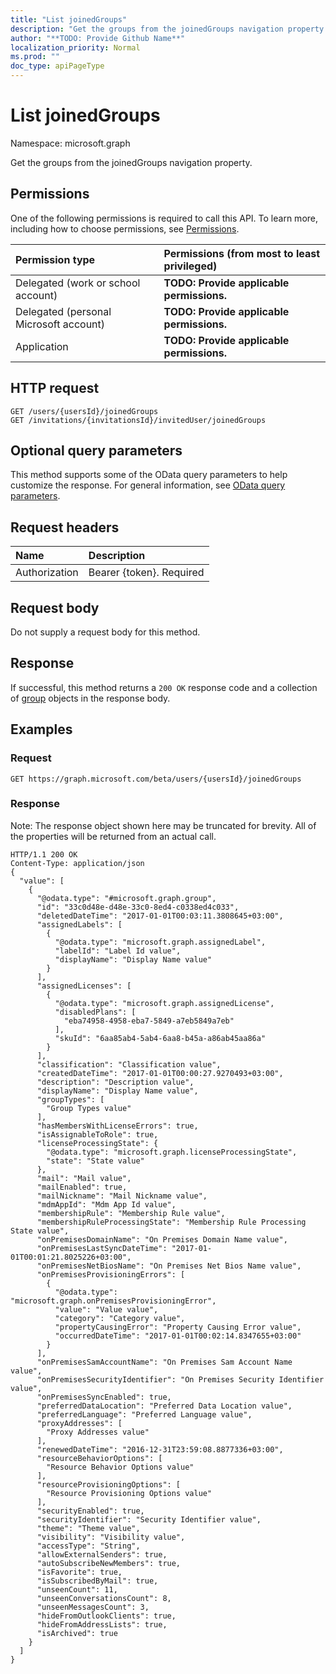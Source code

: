 ```yaml
---
title: "List joinedGroups"
description: "Get the groups from the joinedGroups navigation property."
author: "**TODO: Provide Github Name**"
localization_priority: Normal
ms.prod: ""
doc_type: apiPageType
---
```


# List joinedGroups

Namespace: microsoft.graph

Get the groups from the joinedGroups navigation property.

## Permissions
One of the following permissions is required to call this API. To learn more, including how to choose permissions, see [Permissions](/concepts/permissions-reference.md).

|Permission type|Permissions (from most to least privileged)|
|:---|:---|
|Delegated (work or school account)|**TODO: Provide applicable permissions.**|
|Delegated (personal Microsoft account)|**TODO: Provide applicable permissions.**|
|Application|**TODO: Provide applicable permissions.**|

## HTTP request
<!-- {
  "blockType": "ignored"
}
-->
``` http
GET /users/{usersId}/joinedGroups
GET /invitations/{invitationsId}/invitedUser/joinedGroups
```

## Optional query parameters
This method supports some of the OData query parameters to help customize the response. For general information, see [OData query parameters](/graph/query-parameters).

## Request headers
|Name|Description|
|:---|:---|
|Authorization|Bearer {token}. Required|

## Request body
Do not supply a request body for this method.

## Response
If successful, this method returns a `200 OK` response code and a collection of [group](../resources/group.md) objects in the response body.

## Examples

### Request
<!-- {
  "blockType": "request",
  "name": "get_group"
}
-->
``` http
GET https://graph.microsoft.com/beta/users/{usersId}/joinedGroups
```

### Response
Note: The response object shown here may be truncated for brevity. All of the properties will be returned from an actual call.
<!-- {
  "blockType": "response",
  "truncated": true,
  "@odata.type": "collection(microsoft.graph.group)"
}
-->
``` http
HTTP/1.1 200 OK
Content-Type: application/json
{
  "value": [
    {
      "@odata.type": "#microsoft.graph.group",
      "id": "33c0d48e-d48e-33c0-8ed4-c0338ed4c033",
      "deletedDateTime": "2017-01-01T00:03:11.3808645+03:00",
      "assignedLabels": [
        {
          "@odata.type": "microsoft.graph.assignedLabel",
          "labelId": "Label Id value",
          "displayName": "Display Name value"
        }
      ],
      "assignedLicenses": [
        {
          "@odata.type": "microsoft.graph.assignedLicense",
          "disabledPlans": [
            "eba74958-4958-eba7-5849-a7eb5849a7eb"
          ],
          "skuId": "6aa85ab4-5ab4-6aa8-b45a-a86ab45aa86a"
        }
      ],
      "classification": "Classification value",
      "createdDateTime": "2017-01-01T00:00:27.9270493+03:00",
      "description": "Description value",
      "displayName": "Display Name value",
      "groupTypes": [
        "Group Types value"
      ],
      "hasMembersWithLicenseErrors": true,
      "isAssignableToRole": true,
      "licenseProcessingState": {
        "@odata.type": "microsoft.graph.licenseProcessingState",
        "state": "State value"
      },
      "mail": "Mail value",
      "mailEnabled": true,
      "mailNickname": "Mail Nickname value",
      "mdmAppId": "Mdm App Id value",
      "membershipRule": "Membership Rule value",
      "membershipRuleProcessingState": "Membership Rule Processing State value",
      "onPremisesDomainName": "On Premises Domain Name value",
      "onPremisesLastSyncDateTime": "2017-01-01T00:01:21.8025226+03:00",
      "onPremisesNetBiosName": "On Premises Net Bios Name value",
      "onPremisesProvisioningErrors": [
        {
          "@odata.type": "microsoft.graph.onPremisesProvisioningError",
          "value": "Value value",
          "category": "Category value",
          "propertyCausingError": "Property Causing Error value",
          "occurredDateTime": "2017-01-01T00:02:14.8347655+03:00"
        }
      ],
      "onPremisesSamAccountName": "On Premises Sam Account Name value",
      "onPremisesSecurityIdentifier": "On Premises Security Identifier value",
      "onPremisesSyncEnabled": true,
      "preferredDataLocation": "Preferred Data Location value",
      "preferredLanguage": "Preferred Language value",
      "proxyAddresses": [
        "Proxy Addresses value"
      ],
      "renewedDateTime": "2016-12-31T23:59:08.8877336+03:00",
      "resourceBehaviorOptions": [
        "Resource Behavior Options value"
      ],
      "resourceProvisioningOptions": [
        "Resource Provisioning Options value"
      ],
      "securityEnabled": true,
      "securityIdentifier": "Security Identifier value",
      "theme": "Theme value",
      "visibility": "Visibility value",
      "accessType": "String",
      "allowExternalSenders": true,
      "autoSubscribeNewMembers": true,
      "isFavorite": true,
      "isSubscribedByMail": true,
      "unseenCount": 11,
      "unseenConversationsCount": 8,
      "unseenMessagesCount": 3,
      "hideFromOutlookClients": true,
      "hideFromAddressLists": true,
      "isArchived": true
    }
  ]
}
```


